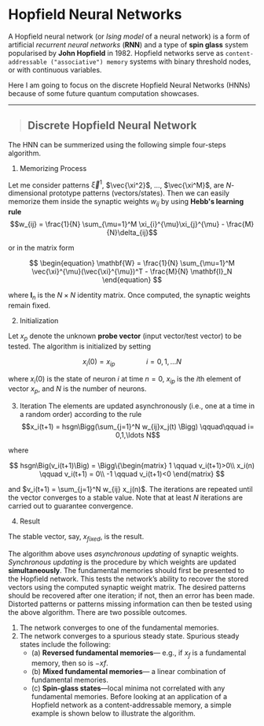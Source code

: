 # Hopfield Neural Networks
A Hopfield neural network (or *Ising model* of a neural network) is a form of artificial *recurrent neural networks* (__RNN__) and a type of **spin glass** system popularised by **John Hopfield** in 1982. Hopfield networks serve as `content-addressable ("associative") memory` systems with binary threshold nodes, or with continuous variables.

Here I am going to focus on the discrete Hopfield Neural Networks (HNNs) because of some future quantum computation showcases.
***
> ## Discrete Hopfield Neural Network
The HNN can be summerized using the following simple four-steps algorithm.

1. Memorizing Process

Let me consider patterns $\vec{\xi}^1$, $\vec{\xi^2}$, $\ldots$, $\vec{\xi^M}$, are $N$-dimensional prototype patterns (vectors/states). Then we can easily memorize them inside the synaptic weights ${w_{ij}}$ by using **Hebb's learning rule**
$$w_{ij} = \frac{1}{N} \sum_{\mu=1}^M \xi_{i}^{\mu}\xi_{j}^{\mu} - \frac{M}{N}\delta_{ij}$$

or in the matrix form

$$
\begin{equation}
\mathbf{W} = \frac{1}{N} \sum_{\mu=1}^M \vec{\xi}^{\mu}(\vec{\xi}^{\mu})^T - \frac{M}{N} \mathbf{I}_N 
\end{equation}
$$

where $\textbf{I}_n$ is the $N\times N$ identity matrix. Once computed, the synaptic weights remain fixed.

2. Initialization

Let $x_p$ denote the unknown __probe vector__ (input vector/test vector) to be tested. The algorithm is initialized by setting

$$ x_i(0) = x_{ip} \qquad\qquad i= 0,1,\ldots N$$

where $x_i(0)$ is the state of neuron $i$ at time $n = 0$, $x_{ip}$ is the $i$th element of vector $x_p$, and $N$ is the number of neurons.


3. Iteration
The elements are updated asynchronously (i.e., one at a time in a random order) according to the rule
$$x_i(t+1) = hsgn\Bigg(\sum_{j=1}^N w_{ij}x_j(t) \Bigg) \qquad\qquad i= 0,1,\ldots N$$

where

$$ hsgn\Big(v_i(t+1)\Big) = \Bigg\{\begin{matrix} 1 \qquad v_i(t+1)>0\\ x_i(n) \qquad v_i(t+1) = 0\\ -1 \qquad v_i(t+1)<0  \end{matrix} $$

and $v_i(t+1) = \sum_{j=1}^N w_{ij} x_j(n)$. The iterations are repeated until the vector converges to a stable value. Note that at least $N$ iterations are
carried out to guarantee convergence. 

4. Result

The stable vector, say, $x_{fixed}$, is the result.

The algorithm above uses _asynchronous updating_ of synaptic weights. _Synchronous updating_ is the procedure by which weights are updated __simultaneously__. The fundamental memories should first be presented to the Hopfield
network. This tests the network’s ability to recover the stored vectors using
the computed synaptic weight matrix. The desired patterns should be recovered after one iteration; if not, then an error has been made. Distorted patterns
or patterns missing information can then be tested using the above algorithm. There are two possible outcomes.
1. The network converges to one of the fundamental memories.
2. The network converges to a spurious steady state. Spurious steady states include the following:
   * (a) __Reversed fundamental memories__— e.g., if $x_f$ is a fundamental memory, then so is $−xf$.
   * (b) __Mixed fundamental memories__— a linear combination of fundamental memories.
   * (c) __Spin-glass states__—local minima not correlated with any fundamental memories.
Before looking at an application of a Hopfield network as a content-addressable memory, a simple example is shown below to illustrate the algorithm.
